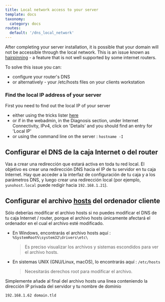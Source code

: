 ```yaml
---
title: Local network access to your server
template: docs
taxonomy:
  category: docs
routes:
  default: '/dns_local_network'
---
```


After completing your server installation, it is possible that your domain will not be accessible through the local network. This is an issue known as [hairpinning](http://en.wikipedia.org/wiki/Hairpinning) - a feature that is not well supported by some internet routers.

To solve this issue you can:

- configure your router's DNS
- or alternatively -  your /etc/hosts files on your clients workstation

### Find the local IP address of your server

First you need to find out the local IP of your server

- either using the tricks lister [here](/finding_the_local_ip)
- or if in the webadmin, in the Diagnosis section, under Internet Connectivity, IPv4, click on 'Details' and you should find an entry for 'Local IP'
- or using the command line on the server : `hostname -I`

## Configurar el DNS de la caja Internet o del router

Vas a crear una redirección que estará activa en toda tu red local. El objetivo es crear una redirección DNS hacia el IP de tu servidor en tu caja Internet. Hay que acceder a la interfaz de configuración de tu caja y a los parámetros DNS, y luego crear una redirección local (por ejemplo, `yunohost.local` puede redigir hacia `192.168.1.21`).

## Configurar el archivo [hosts](https://es.wikipedia.org/wiki/Archivo_hosts) del ordenador cliente

Sólo deberías modificar el archivo hosts si no puedes modificar el DNS de tu caja Internet / router, porque el archivo hosts únicamente afectará el ordenador en el cual el archivo esté modificado.

- En Windows, encontrarás el archivo hosts aquí :
    `%SystemRoot%\system32\drivers\etc\`
    > Es preciso visualizar los archivos y sistemas escondidos para ver el archivo hosts.
- En sistemas UNIX (GNU/Linux, macOS), lo encontrarás aquí :
    `/etc/hosts`
    > Necesitarás derechos root para modificar el archivo.

Simplemente añade al final del archivo hosts una linea conteniendo la dirección IP privada del servidor y tu nombre de dominio

```bash
192.168.1.62 domain.tld
```
